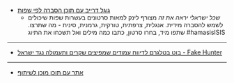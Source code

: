 - [גוגל דרייב עם תוכן הסברה לפי שפות](<https://drive.google.com/drive/folders/1yzLNJmkM73o5Kl8eryPj4BBAA6qSTL7i>)
  - *שכל ישראלי יראה את זה* מצורף לינק למאות סרטונים בעשרות שפות שיכולים לשמש להסברה מידית. אנגלית, צרפתית, טורקית, גרמנית, סינית - מה שתרצו. שתפו מיד, בחרו סרטון, כתבו כמה מילים ואל תשכחו את התיוג #hamasisISIS

---

- [בוט בטלגרם לדיווח עמודים שמפיצים שקרים ותעמולה נגד ישראל - Fake Hunter](<https://t.me/fakenewsisraelbot>)

---

- [אתר עם תוכן מוכן לשיתוף](<https://nirtz89.github.io/israel_diplomacy/>)
